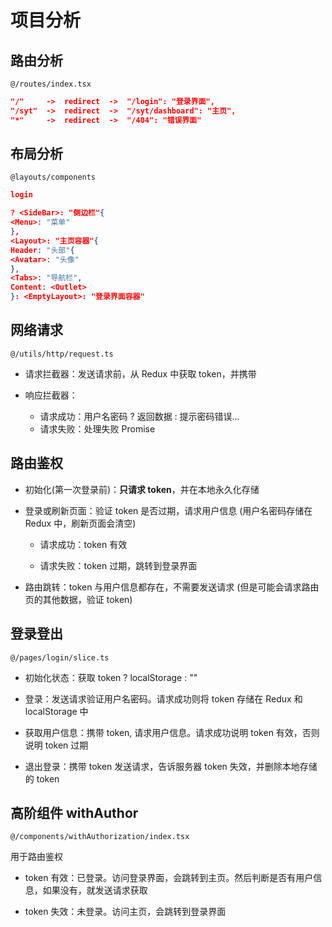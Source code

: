 # 项目分析

## 路由分析

`@/routes/index.tsx`

```json
"/"     ->  redirect  ->  "/login": "登录界面",
"/syt"  ->  redirect  ->  "/syt/dashboard": "主页",
"*"     ->  redirect  ->  "/404": "错误界面"
```

## 布局分析

`@layouts/components`

```json
login

? <SideBar>: "侧边栏"{
<Menu>: "菜单"
},
<Layout>: "主页容器"{
Header: "头部"{
<Avatar>: "头像"
},
<Tabs>: "导航栏",
Content: <Outlet>
}: <EmptyLayout>: "登录界面容器"
```

## 网络请求

`@/utils/http/request.ts`

- 请求拦截器：发送请求前，从 Redux 中获取 token，并携带

- 响应拦截器：
    - 请求成功：用户名密码 ? 返回数据 : 提示密码错误...
    - 请求失败：处理失败 Promise

## 路由鉴权

- 初始化(第一次登录前)：**只请求 token**，并在本地永久化存储

- 登录或刷新页面：验证 token 是否过期，请求用户信息 (用户名密码存储在 Redux 中，刷新页面会清空)

    - 请求成功：token 有效

    - 请求失败：token 过期，跳转到登录界面

- 路由跳转：token 与用户信息都存在，不需要发送请求 (但是可能会请求路由页的其他数据，验证 token)

## 登录登出

`@/pages/login/slice.ts`

- 初始化状态：获取 token ? localStorage : ""

- 登录：发送请求验证用户名密码。请求成功则将 token 存储在 Redux 和 localStorage 中

- 获取用户信息：携带 token, 请求用户信息。请求成功说明 token 有效，否则说明 token 过期

- 退出登录：携带 token 发送请求，告诉服务器 token 失效，并删除本地存储的 token

## 高阶组件 withAuthor

`@/components/withAuthorization/index.tsx`

用于路由鉴权

- token 有效：已登录。访问登录界面，会跳转到主页。然后判断是否有用户信息，如果没有，就发送请求获取

- token 失效：未登录。访问主页，会跳转到登录界面

